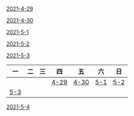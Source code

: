 

[2021-4-29](4-29.md)

[2021-4-30](4-30.md)

[2021-5-1](5-1.md)

[2021-5-2](5-2.md)

[2021-5-3](5-3.md)

| 一 | 二 | 三 | 四 | 五 | 六 | 日 |
| ---- | ---- | ---- | ---- | ---- | ---- | ---- |
|   |   |   | [4-29](./2021/4-29.md) | [4-30](./2021/4-29.md) | [5-1](./2021/5-1.md) | [5-2](./2021/5-2.md) |
| [5-3](./2021/5-3.md) |


[2021-5-4](5-4.md)